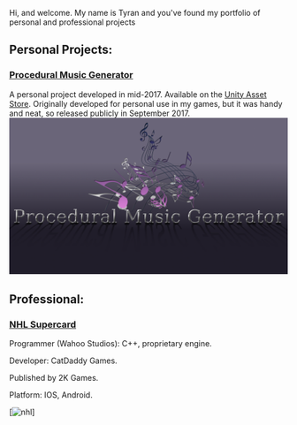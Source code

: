 Hi, and welcome. My name is Tyran and you've found my portfolio of personal and professional projects

## Personal Projects:

### [Procedural Music Generator](https://stickandbindlegames.github.io/ProceduralMusicPlayer_Win/)
A personal project developed in mid-2017. Available on the [Unity Asset Store](https://www.assetstore.unity3d.com/en/#!/content/99791). Originally developed for personal use in my games, but it was handy and neat, so released publicly in September 2017.
[![Logo](https://raw.githubusercontent.com/StickAndBindleGames/stickandbindlegames.github.io/master/Images/%20Logo.png)](https://stickandbindlegames.github.io/ProceduralMusicPlayer_Win/)

## Professional:
### [NHL Supercard](https://www.2k.com/games/nhl-supercard)
Programmer (Wahoo Studios): C++, proprietary engine.

Developer: CatDaddy Games.

Published by 2K Games.

Platform: IOS, Android.

[![nhl](https://api.2k.com/images/1505)]

